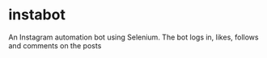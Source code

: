 # instabot
An Instagram automation bot using Selenium. The bot logs in, likes, follows and comments on the posts
